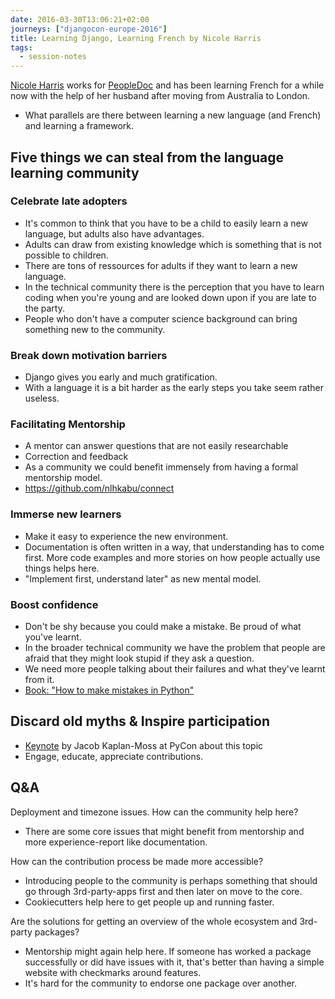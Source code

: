 ```yaml
---
date: 2016-03-30T13:06:21+02:00
journeys: ["djangocon-europe-2016"]
title: Learning Django, Learning French by Nicole Harris
tags:
  - session-notes
---
```


[Nicole Harris][nh] works for [PeopleDoc][] and has been learning French for a
while now with the help of her husband after moving from Australia to London.

[nh]: http://whoisnicoleharris.com/
[peopledoc]: http://www.people-doc.com/

- What parallels are there between learning a new language (and French) and
  learning a framework.

<!--more-->

## Five things we can steal from the language learning community

### Celebrate late adopters
- It's common to think that you have to be a child to easily learn a new
  language, but adults also have advantages.
- Adults can draw from existing knowledge which is something that is not
  possible to children.
- There are tons of ressources for adults if they want to learn a new
  language.
- In the technical community there is the perception that you have to
  learn coding when you're young and are looked down upon if you are
  late to the party.
- People who don't have a computer science background can bring
  something new to the community.

### Break down motivation barriers

- Django gives you early and much gratification.
- With a language it is a bit harder as the early steps you take seem rather
  useless.

### Facilitating Mentorship

- A mentor can answer questions that are not easily researchable
- Correction and feedback
- As a community we could benefit immensely from having a formal mentorship
  model.
- https://github.com/nlhkabu/connect

### Immerse new learners

- Make it easy to experience the new environment.
- Documentation is often written in a way, that understanding has to come
  first. More code examples and more stories on how people actually use things
  helps here.
- "Implement first, understand later" as new mental model.

### Boost confidence

- Don't be shy because you could make a mistake. Be proud of what you've
  learnt.
- In the broader technical community we have the problem that people are
  afraid that they might look stupid if they ask a question.
- We need more people talking about their failures and what they've learnt from
  it.
- [Book: "How to make mistakes in Python"][pm]

## Discard old myths & Inspire participation

- [Keynote][jkm] by Jacob Kaplan-Moss at PyCon about this topic
- Engage, educate, appreciate contributions.

[pm]: http://www.oreilly.com/programming/free/how-to-make-mistakes-in-python.csp
[jkm]: https://www.youtube.com/watch?v=hIJdFxYlEKE

## Q&A

Deployment and timezone issues. How can the community help here?

- There are some core issues that might benefit from mentorship and more
  experience-report like documentation.

How can the contribution process be made more accessible?

- Introducing people to the community is perhaps something that should go
  through 3rd-party-apps first and then later on move to the core.
- Cookiecutters help here to get people up and running faster.

Are the solutions for getting an overview of the whole ecosystem and 3rd-party
packages?

- Mentorship might again help here. If someone has worked a package successfully
  or did have issues with it, that's better than having a simple website with
  checkmarks around features.
- It's hard for the community to endorse one package over another.
